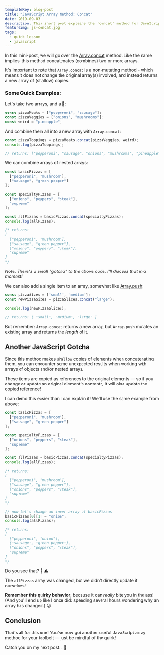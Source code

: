 ```yaml
---
templateKey: blog-post
title: "JavaScript Array Method: Concat"
date: 2019-09-03
description: This short post explains the 'concat' method for JavaScript arrays.
featureimg: js-concat.jpg
tags:
  - quick lesson
  - javascript
---
```


In this mini-post, we will go over the [Array.concat](https://developer.mozilla.org/en-US/docs/Web/JavaScript/Reference/Global_Objects/Array/concat) method. Like the name implies, this method concatenates (combines) two or more arrays.


It's important to note that `Array.concat` is a non-mutating method - which means it does not change the original array(s) involved, and instead returns a new array of (shallow) copies.

### Some Quick Examples: 

Let's take two arrays, and a 🍍:

```js
const pizzaMeats = ["pepperoni", "sausage"];
const pizzaVeggies = ["onions", "mushrooms"];
const weird = "pineapple";
```

And combine them all into a new array with `Array.concat`:

```js
const pizzaToppings = pizzaMeats.concat(pizzaVeggies, weird);
console.log(pizzaToppings);

// returns: ["pepperoni", "sausage", "onions", "mushrooms", "pineapple"]
```

We can combine arrays of nested arrays:

```js
const basicPizzas = [
  ["pepperoni", "mushroom"], 
  ["sausage", "green pepper"]
];

const specialtyPizzas = [
  ["onions", "peppers", "steak"], 
  "supreme"
];

const allPizzas = basicPizzas.concat(specialtyPizzas);
console.log(allPizzas);

/* returns:
[
  ["pepperoni", "mushroom"], 
  ["sausage", "green pepper"], 
  ["onions", "peppers", "steak"], 
  "supreme"
]
*/
```
*Note: There's a small "gotcha" to the above code. I'll discuss that in a moment!*

We can also add a single item to an array, somewhat like [Array.push](/blog/2019-08-29-javascript-array-pop-array-push/):

```js
const pizzaSizes = ["small", "medium"];
const newPizzaSizes = pizzaSlices.concat("large");

console.log(newPizzaSlices);

// returns: [ "small", "medium", "large" ]
```
But remember: `Array.concat` returns a new array, but `Array.push` mutates an existing array and returns the *length* of it.

## Another JavaScript Gotcha

Since this method makes `shallow` copies of elements when concatenating them, you can encounter some unexpected results when working with arrays of objects and/or nested arrays. 

These items are copied as references to the original elements — so if you change or update an original element's contents, it will also update the copied reference!

I can demo this easier than I can explain it! We'll use the same example from above:

```js
const basicPizzas = [
  ["pepperoni", "mushroom"], 
  ["sausage", "green pepper"]
];

const specialtyPizzas = [
  ["onions", "peppers", "steak"], 
  "supreme"
];

const allPizzas = basicPizzas.concat(specialtyPizzas);
console.log(allPizzas);

/* returns:
[
  ["pepperoni", "mushroom"], 
  ["sausage", "green pepper"], 
  ["onions", "peppers", "steak"], 
  "supreme"
]
*/

// now let's change an inner array of basicPizzas
basicPizzas[0][1] = "onion";
console.log(allPizzas);

/* returns:
[
  ["pepperoni", "onion"], 
  ["sausage", "green pepper"], 
  ["onions", "peppers", "steak"], 
  "supreme"
]
*/
```
Do you see that? 👀 ⚠ 

The `allPizzas` array was changed, but we didn't directly update it ourselves! 

**Remember this quirky behavior**, because it can _really_ bite you in the ass! (And you'll end up like I once did: spending several hours wondering why an array has changed.) 😜

## Conclusion

That's all for this one! You've now got another useful JavaScript array method for your toolbelt — just be mindful of the quirk!

Catch you on my next post... 👋




